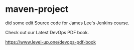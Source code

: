# maven-project
did some edit
Source code for James Lee's Jenkins course.

Check out our Latest DevOps PDF book.

https://www.level-up.one/devops-pdf-book

